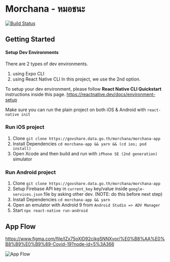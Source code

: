 # Morchana - หมอชนะ

[![Build Status](https://build.appcenter.ms/v0.1/apps/f8d0296f-daf0-4e4f-a167-c3aaf2fbf195/branches/staging/badge)](https://appcenter.ms/orgs/ThaiAlert.id/apps/ThaiAlert-Staging/build/branches/staging)

## Getting Started

#### Setup Dev Environments

There are 2 types of dev environments.

1. using Expo CLI
2. using React Native CLI In this project, we use the 2nd option.

To setup your dev environment, please follow **React Native CLI Quickstart**
instructions inside this page. https://reactnative.dev/docs/environment-setup

Make sure you can run the plain project on both iOS & Android with
`react-native init`

### Run iOS project

1. Clone `git clone https://govshare.data.go.th/morchana/morchana-app`
2. Install Dependencies `cd morchana-app && yarn && (cd ios; pod install)`
3. Open Xcode and then build and run with `iPhone SE (2nd generation)` simulator

### Run Android project

1. Clone `git clone https://govshare.data.go.th/morchana/morchana-app`
2. Setup Firebase API key in `current_key` key/value inside
   `google-services.json` file by asking other dev. (NOTE: do this before next
   step)
3. Install Dependencies `cd morchana-app && yarn`
4. Open an emulator with Android 9 from `Android Studio => ADV Manager`
5. Start `npx react-native run-android`

## App Flow

https://www.figma.com/file/lZx75oXlD92cikgSNNXvor/%E0%B8%AA%E0%B8%B9%E0%B9%89-Covid-19?node-id=5%3A366

![App Flow](screenshot.jpg 'AppFlow')
